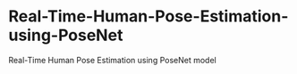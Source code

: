 # Real-Time-Human-Pose-Estimation-using-PoseNet
Real-Time Human Pose Estimation using PoseNet model 
